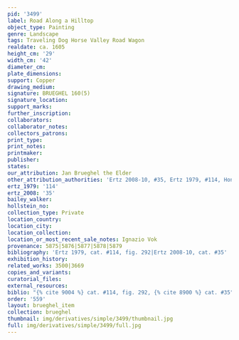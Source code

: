 ```yaml
---
pid: '3499'
label: Road Along a Hilltop
object_type: Painting
genre: Landscape
tags: Traveling Dog Horse Valley Road Wagon
realdate: ca. 1605
height_cm: '29'
width_cm: '42'
diameter_cm: 
plate_dimensions: 
support: Copper
drawing_medium: 
signature: BRUEGHEL 160(5)
signature_location: 
support_marks: 
further_inscription: 
collaborators: 
collaborator_notes: 
collectors_patrons: 
print_type: 
print_notes: 
printmaker: 
publisher: 
states: 
our_attribution: Jan Brueghel the Elder
other_attribution_authorities: 'Ertz 2008-10, #35, Ertz 1979, #114, Honig database'
ertz_1979: '114'
ertz_2008: '35'
bailey_walker: 
hollstein_no: 
collection_type: Private
location_country: 
location_city: 
location_collection: 
location_or_most_recent_sale_notes: Ignazio Vok
provenance: 5875|5876|5877|5878|5879
bibliography: 'Ertz 1979, cat. #114, fig. 292|Ertz 2008-10, cat. #35'
exhibition_history: 
related_works: 3500|3669
copies_and_variants: 
curatorial_files: 
external_resources: 
biblio: "{% cite 9004 %} cat. #114, fig. 292, {% cite 8900 %} cat. #35"
order: '559'
layout: brueghel_item
collection: brueghel
thumbnail: img/derivatives/simple/3499/thumbnail.jpg
full: img/derivatives/simple/3499/full.jpg
---
```

